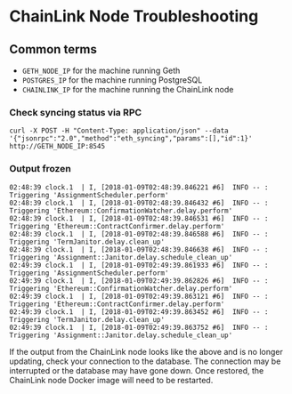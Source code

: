 # ChainLink Node Troubleshooting

## Common terms

* `GETH_NODE_IP` for the machine running Geth
* `POSTGRES_IP` for the machine running PostgreSQL
* `CHAINLINK_IP` for the machine running the ChainLink node

### Check syncing status via RPC

```shell
curl -X POST -H "Content-Type: application/json" --data '{"jsonrpc":"2.0","method":"eth_syncing","params":[],"id":1}' http://GETH_NODE_IP:8545
```

### Output frozen

```shell
02:48:39 clock.1  | I, [2018-01-09T02:48:39.846221 #6]  INFO -- : Triggering 'AssignmentScheduler.perform'
02:48:39 clock.1  | I, [2018-01-09T02:48:39.846432 #6]  INFO -- : Triggering 'Ethereum::ConfirmationWatcher.delay.perform'
02:48:39 clock.1  | I, [2018-01-09T02:48:39.846531 #6]  INFO -- : Triggering 'Ethereum::ContractConfirmer.delay.perform'
02:48:39 clock.1  | I, [2018-01-09T02:48:39.846588 #6]  INFO -- : Triggering 'TermJanitor.delay.clean_up'
02:48:39 clock.1  | I, [2018-01-09T02:48:39.846638 #6]  INFO -- : Triggering 'Assignment::Janitor.delay.schedule_clean_up'
02:49:39 clock.1  | I, [2018-01-09T02:49:39.861933 #6]  INFO -- : Triggering 'AssignmentScheduler.perform'
02:49:39 clock.1  | I, [2018-01-09T02:49:39.862826 #6]  INFO -- : Triggering 'Ethereum::ConfirmationWatcher.delay.perform'
02:49:39 clock.1  | I, [2018-01-09T02:49:39.863121 #6]  INFO -- : Triggering 'Ethereum::ContractConfirmer.delay.perform'
02:49:39 clock.1  | I, [2018-01-09T02:49:39.863452 #6]  INFO -- : Triggering 'TermJanitor.delay.clean_up'
02:49:39 clock.1  | I, [2018-01-09T02:49:39.863752 #6]  INFO -- : Triggering 'Assignment::Janitor.delay.schedule_clean_up'
```

If the output from the ChainLink node looks like the above and is no longer updating, check your connection to the database. The connection may be interrupted or the database may have gone down. Once restored, the ChainLink node Docker image will need to be restarted.
